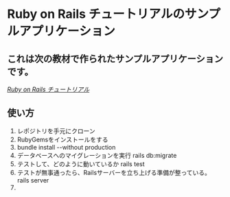 # Ruby on Rails チュートリアルのサンプルアプリケーション

## これは次の教材で作られたサンプルアプリケーションです。
[*Ruby on Rails チュートリアル*](https://railstutorial.jp/)

## 使い方
1. レポジトリを手元にクローン
1. RubyGemsをインストールをする
1. bundle install --without production
1. データベースへのマイグレーションを実行  rails db:migrate
1. テストして、どのように動いているか  rails test
1. テストが無事通ったら、Railsサーバーを立ち上げる準備が整っている。 rails server
1. 
